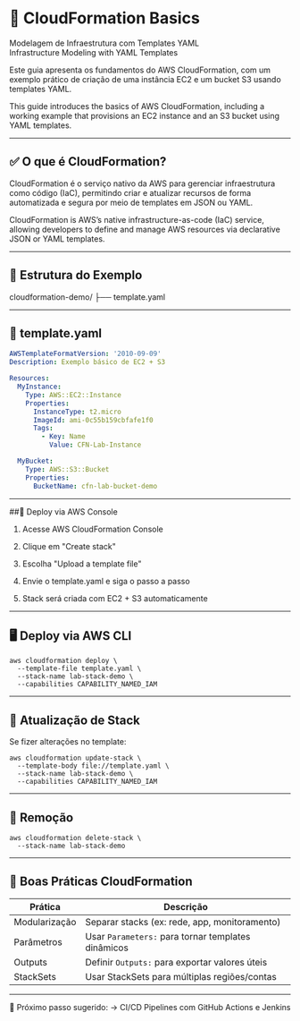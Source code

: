 # 🧩 CloudFormation Basics  
Modelagem de Infraestrutura com Templates YAML  
Infrastructure Modeling with YAML Templates

Este guia apresenta os fundamentos do AWS CloudFormation, com um exemplo prático de criação de uma instância EC2 e um bucket S3 usando templates YAML.

This guide introduces the basics of AWS CloudFormation, including a working example that provisions an EC2 instance and an S3 bucket using YAML templates.

---

## ✅ O que é CloudFormation?

CloudFormation é o serviço nativo da AWS para gerenciar infraestrutura como código (IaC), permitindo criar e atualizar recursos de forma automatizada e segura por meio de templates em JSON ou YAML.

CloudFormation is AWS’s native infrastructure-as-code (IaC) service, allowing developers to define and manage AWS resources via declarative JSON or YAML templates.

---

## 📁 Estrutura do Exemplo

cloudformation-demo/ ├── template.yaml

---

## 🧾 template.yaml

```yaml
AWSTemplateFormatVersion: '2010-09-09'
Description: Exemplo básico de EC2 + S3

Resources:
  MyInstance:
    Type: AWS::EC2::Instance
    Properties:
      InstanceType: t2.micro
      ImageId: ami-0c55b159cbfafe1f0
      Tags:
        - Key: Name
          Value: CFN-Lab-Instance

  MyBucket:
    Type: AWS::S3::Bucket
    Properties:
      BucketName: cfn-lab-bucket-demo
```
---

##🚀 Deploy via AWS Console

1. Acesse AWS CloudFormation Console

2. Clique em "Create stack"

3. Escolha "Upload a template file"

4. Envie o template.yaml e siga o passo a passo

5. Stack será criada com EC2 + S3 automaticamente

---

## 🖥️ Deploy via AWS CLI
```
aws cloudformation deploy \
  --template-file template.yaml \
  --stack-name lab-stack-demo \
  --capabilities CAPABILITY_NAMED_IAM
```
---

## 🔄 Atualização de Stack

Se fizer alterações no template:
```
aws cloudformation update-stack \
  --template-body file://template.yaml \
  --stack-name lab-stack-demo \
  --capabilities CAPABILITY_NAMED_IAM
```
---

## 🧹 Remoção
```
aws cloudformation delete-stack \
  --stack-name lab-stack-demo
```
---

## 🧠 Boas Práticas CloudFormation

| Prática                  | Descrição                                          |
|--------------------------|----------------------------------------------------|
| Modularização            | Separar stacks (ex: rede, app, monitoramento)      |
| Parâmetros               | Usar `Parameters:` para tornar templates dinâmicos |
| Outputs                  | Definir `Outputs:` para exportar valores úteis     |
| StackSets                | Usar StackSets para múltiplas regiões/contas       |
---

📘 Próximo passo sugerido:
→ CI/CD Pipelines com GitHub Actions e Jenkins
